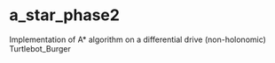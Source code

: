 # a_star_phase2
Implementation of A* algorithm on a differential drive (non-holonomic) Turtlebot_Burger
